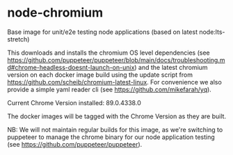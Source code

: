 # node-chromium
Base image for unit/e2e testing node applications (based on latest node:lts-stretch)

This downloads and installs the chromium OS level dependencies (see https://github.com/puppeteer/puppeteer/blob/main/docs/troubleshooting.md#chrome-headless-doesnt-launch-on-unix) and the latest chromium version on each docker image build using the update script from https://github.com/scheib/chromium-latest-linux.
For convenience we also provide a simple yaml reader cli (see https://github.com/mikefarah/yq).

Current Chrome Version installed: 89.0.4338.0 

The docker images will be tagged with the Chrome Version as they are built. 

NB: We will not maintain regular builds for this image, as we're switching to puppeteer to manage the chrome binary for our node application testing (see https://github.com/puppeteer/puppeteer).
